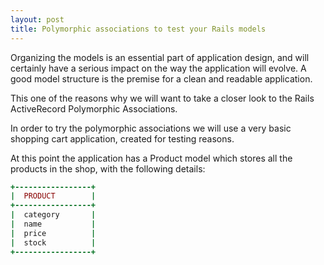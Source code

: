 ```yaml
---
layout: post
title: Polymorphic associations to test your Rails models
---
```


Organizing the models is an essential part of application design, and will certainly have a serious impact on the way the application will evolve. A good model structure is the premise for a clean and readable application.

This one of the reasons why we will want to take a closer look to the Rails ActiveRecord Polymorphic Associations.

In order to try the polymorphic associations we will use a very basic shopping cart application, created for testing reasons.

At this point the application has a Product model which stores all the products in the shop, with the following details:

```ruby
+-----------------+
|  PRODUCT        |
+-----------------+
|  category       |
|  name           |
|  price          |
|  stock          |
+-----------------+
```
